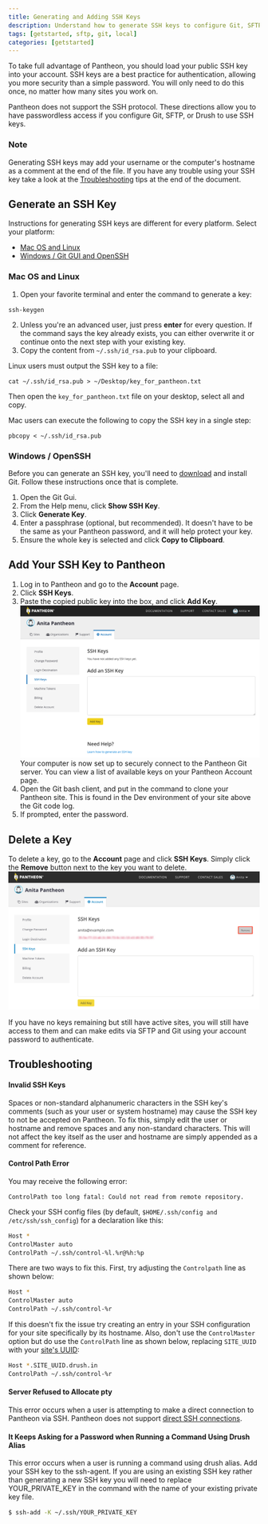 ```yaml
---
title: Generating and Adding SSH Keys
description: Understand how to generate SSH keys to configure Git, SFTP, or Drupal Drush.
tags: [getstarted, sftp, git, local]
categories: [getstarted]
---
```

To take full advantage of Pantheon, you should load your public SSH key into your account. SSH keys are a best practice for authentication, allowing you more security than a simple password. You will only need to do this once, no matter how many sites you work on.

Pantheon does not support the SSH protocol. These directions allow you to have passwordless access if you configure Git, SFTP, or Drush to use SSH keys.

<div class="alert alert-info" role="alert">
<h3 class="info">Note</h3>
<p>
Generating SSH keys may add your username or the computer's hostname as a comment at the end of the file. If you have any trouble using your SSH key take a look at the <a href="#troubleshooting">Troubleshooting</a> tips at the end of the document.
</p>
</div>

## Generate an SSH Key

Instructions for generating SSH keys are different for every platform. Select your platform:

 - [Mac OS and Linux](/docs/ssh-keys#mac-os-and-linux)  
 - [Windows / Git GUI and OpenSSH](/docs/ssh-keys#windows-%2F-openssh)

### Mac OS and Linux

1. Open your favorite terminal and enter the command to generate a key:

 ```nohighlight
 ssh-keygen
 ```
2. Unless you're an advanced user, just press **enter** for every question. If the command says the key already exists, you can either overwrite it or continue onto the next step with your existing key.
3. Copy the content from `~/.ssh/id_rsa.pub` to your clipboard.

 Linux users must output the SSH key to a file:
 ```nohighlight
 cat ~/.ssh/id_rsa.pub > ~/Desktop/key_for_pantheon.txt
 ```

 Then open the `key_for_pantheon.txt` file on your desktop, select all and copy.

 Mac users can execute the following to copy the SSH key in a single step:

 ```nohighlight
 pbcopy < ~/.ssh/id_rsa.pub
 ```

### Windows / OpenSSH

Before you can generate an SSH key, you'll need to [download](http://git-scm.com/downloads) and install Git. Follow these instructions once that is complete.

1. Open the Git Gui.
2. From the Help menu, click **Show SSH Key**. 
3. Click **Generate Key**.
4. Enter a passphrase (optional, but recommended). It doesn't have to be the same as your Pantheon password, and it will help protect your key.
5. Ensure the whole key is selected and click **Copy to Clipboard**.  

## Add Your SSH Key to Pantheon

1. Log in to Pantheon and go to the **Account** page.
2. Click **SSH Keys**.
3. Paste the copied public key into the box, and click **Add Key**.  
![Adding SSH Keys](/source/docs/assets/images/dashboard/add-ssh-key-dashboard.png)
  Your computer is now set up to securely connect to the Pantheon Git server. You can view a list of available keys on your Pantheon Account page.
4. Open the Git bash client, and put in the command to clone your Pantheon site. This is found in the Dev environment of your site above the Git code log.
5. If prompted, enter the password.

## Delete a Key
To delete a key, go to the **Account** page and click **SSH Keys**. Simply click the **Remove** button next to the key you want to delete.
![Delete SSH Key](/source/docs/assets/images/dashboard/remove-ssh-key.png)

If you have no keys remaining but still have active sites, you will still have access to them and can make edits via SFTP and Git using your account password to authenticate.

## Troubleshooting

#### Invalid SSH Keys
Spaces or non-standard alphanumeric characters in the SSH key's comments (such as your user or system hostname) may cause the SSH key to not be accepted on Pantheon. To fix this, simply edit the user or hostname and remove spaces and any non-standard characters. This will not affect the key itself as the user and hostname are simply appended as a comment for reference.

#### Control Path Error

You may receive the following error:
```nohighlight
ControlPath too long fatal: Could not read from remote repository.
```
Check your SSH config files (by default, `$HOME/.ssh/config and /etc/ssh/ssh_config`) for a declaration like this:
```bash
Host *
ControlMaster auto
ControlPath ~/.ssh/control-%l.%r@%h:%p
```

There are two ways to fix this. First, try adjusting the `Controlpath` line as shown below:
```bash
Host *
ControlMaster auto
ControlPath ~/.ssh/control-%r
```

If this doesn't fix the issue try creating an entry in your SSH configuration for your site specifically by its hostname.  Also, don't use the `ControlMaster` option but do use the `ControlPath` line as shown below, replacing `SITE_UUID` with your [site's UUID](/docs/sites/#site-uuid):

```bash
Host *.SITE_UUID.drush.in
ControlPath ~/.ssh/control-%r
```
#### Server Refused to Allocate pty

This error occurs when a user is attempting to make a direct connection to Pantheon via SSH. Pantheon does not support <a href="/docs/faq/#does-pantheon-have-ftp-or-shell-access?" data-proofer-ignore> direct SSH connections</a>.

#### It Keeps Asking for a Password when Running a Command Using Drush Alias

This error occurs when a user is running a command using drush alias.
Add your SSH key to the ssh-agent. If you are using an existing SSH key rather than generating a new SSH key 
you will need to replace YOUR_PRIVATE_KEY in the command with the name of your existing private key file.

```bash
$ ssh-add -K ~/.ssh/YOUR_PRIVATE_KEY

```

